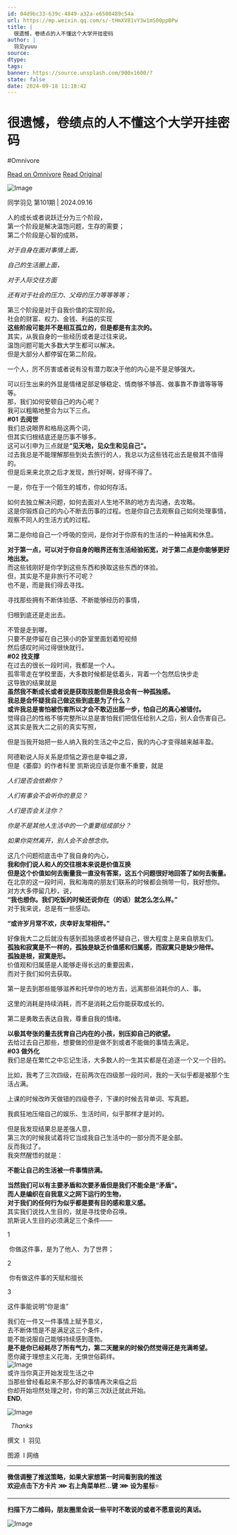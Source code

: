 ```yaml
---
id: 04d9bc33-639c-4849-a32a-e6508489c54a
url: https://mp.weixin.qq.com/s/-tHmXV81vY3w1mS00ppBPw
title: |
  很遗憾，卷绩点的人不懂这个大学开挂密码
author: |
  羽见yuuu
source: 
dtype: 
tags: 
banner: https://source.unsplash.com/900x1600/?
state: false
date: 2024-09-18 11:18:42
---
```



# 很遗憾，卷绩点的人不懂这个大学开挂密码
#Omnivore

[Read on Omnivore](https://omnivore.app/me/https-mp-weixin-qq-com-s-t-hm-xv-81-v-y-3-w-1-m-s-00-pp-b-pw-192032379b4)
[Read Original](https://mp.weixin.qq.com/s/-tHmXV81vY3w1mS00ppBPw)

<DIV id="readability-content"><DIV data-omnivore-anchor-idx="1" class="page" id="readability-page-1"><div data-omnivore-anchor-idx="2" id="js_base_container"><section data-omnivore-anchor-idx="3" data-mpa-powered-by="yiban.io"><p data-omnivore-anchor-idx="4"><img data-omnivore-anchor-idx="5" data-omnivore-original-src="https://mmbiz.qpic.cn/mmbiz_jpg/175gE9ZicN9nWUEdhPa3ClZT0K9aoBia7sTBnFm4t2VaEj0n0AVBc93zHeAqlPIrK4GodZ7pu4lWOZ5Wxpjc3HHQ/640?wx_fmt=jpeg&from=appmsg" data-imgfileid="100007308" data-ratio="0.562962962962963" data-s="300,640" data-src="https://mmbiz.qpic.cn/mmbiz_jpg/175gE9ZicN9nWUEdhPa3ClZT0K9aoBia7sTBnFm4t2VaEj0n0AVBc93zHeAqlPIrK4GodZ7pu4lWOZ5Wxpjc3HHQ/640?wx_fmt=jpeg&from=appmsg" data-type="jpeg" data-w="1080" data-original-style="" data-index="1" src="https://proxy-prod.omnivore-image-cache.app/0x0,szVcAh1rDDN9dQ7vTxQ-rDAV-pgbtlO056tVyqFF3nk0/https://mmbiz.qpic.cn/mmbiz_jpg/175gE9ZicN9nWUEdhPa3ClZT0K9aoBia7sTBnFm4t2VaEj0n0AVBc93zHeAqlPIrK4GodZ7pu4lWOZ5Wxpjc3HHQ/640?wx_fmt=jpeg&from=appmsg" _width="677px" alt="Image" data-fail="0"></p><section data-omnivore-anchor-idx="6"><span data-omnivore-anchor-idx="7"></span></section><p data-omnivore-anchor-idx="8"><span data-omnivore-anchor-idx="9">同学羽见&nbsp;第101期 |</span><span data-omnivore-anchor-idx="10">&nbsp;2024.09.16</span></p><section data-omnivore-anchor-idx="11"><span data-omnivore-anchor-idx="12">人的成长或者说跃迁分为三个阶段，</span></section><section data-omnivore-anchor-idx="13"><span data-omnivore-anchor-idx="14">第一个阶段是解决温饱问题，生存的需要；</span><span data-omnivore-anchor-idx="15"></span></section><section data-omnivore-anchor-idx="16"><span data-omnivore-anchor-idx="17">第二个阶段是心智的成熟，</span><span data-omnivore-anchor-idx="18"></span></section></section><section data-omnivore-anchor-idx="19"><p data-omnivore-anchor-idx="20"><span data-omnivore-anchor-idx="21"><em data-omnivore-anchor-idx="22">对于自身在面对事情上面，</em></span></p><p data-omnivore-anchor-idx="23"><span data-omnivore-anchor-idx="24"><em data-omnivore-anchor-idx="25">自己的生活圈上面，</em></span></p><p data-omnivore-anchor-idx="26"><span data-omnivore-anchor-idx="27"><em data-omnivore-anchor-idx="28">对于人际交往方面</em></span></p><p data-omnivore-anchor-idx="29"><span data-omnivore-anchor-idx="30"><em data-omnivore-anchor-idx="31">还有对于社会的压力、父母的压力等等等等；</em></span></p></section><section data-omnivore-anchor-idx="32"><section data-omnivore-anchor-idx="33"><span data-omnivore-anchor-idx="34">第三个阶段是对于自我价值的实现阶段。</span><span data-omnivore-anchor-idx="35"></span></section><section data-omnivore-anchor-idx="36"><span data-omnivore-anchor-idx="37">社会的财富、权力、金钱、利益的实现</span></section><section data-omnivore-anchor-idx="38"><strong data-omnivore-anchor-idx="39"><span data-omnivore-anchor-idx="40">这些阶段可能并不是相互孤立的，但是都是有主次的。</span></strong><span data-omnivore-anchor-idx="41"><br data-omnivore-anchor-idx="42"></span></section><section data-omnivore-anchor-idx="43"><span data-omnivore-anchor-idx="44">其实，从我自身的一些经历或者是过往来说。</span></section><section data-omnivore-anchor-idx="45"><span data-omnivore-anchor-idx="46">温饱问题可能大多数大学生都可以解决。</span></section><section data-omnivore-anchor-idx="47"><span data-omnivore-anchor-idx="48">但是大部分人都停留在第二阶段。</span></section></section><section data-omnivore-anchor-idx="49"><section data-omnivore-anchor-idx="50"><p data-omnivore-anchor-idx="51"><span data-omnivore-anchor-idx="52">一个人，厉不厉害或者说有没有潜力取决于他的内心是不是足够强大。</span></p></section></section><section data-omnivore-anchor-idx="53"><section data-omnivore-anchor-idx="54"><span data-omnivore-anchor-idx="55">可以衍生出来的外显是情绪足部足够稳定、情商够不够高、做事靠不靠谱等等等等。</span></section><section data-omnivore-anchor-idx="56"><span data-omnivore-anchor-idx="57">那，我们如何安顿自己的内心呢？</span></section><section data-omnivore-anchor-idx="58"><span data-omnivore-anchor-idx="59">我可以粗略地整合为以下三点。</span></section></section><section data-omnivore-anchor-idx="60"><span data-omnivore-anchor-idx="61"><strong data-omnivore-anchor-idx="62">#01 去阅世</strong></span></section><section data-omnivore-anchor-idx="63"><svg data-omnivore-anchor-idx="64" viewBox="0 0 1 1" style="float:left;line-height:0;width:0;vertical-align:top;" /></section><section data-omnivore-anchor-idx="65"><section data-omnivore-anchor-idx="66"><span data-omnivore-anchor-idx="67">我们总说眼界和格局这两个词，</span></section><section data-omnivore-anchor-idx="68"><span data-omnivore-anchor-idx="69">但其实归根结底还是历事不够多。</span></section><section data-omnivore-anchor-idx="70"><span data-omnivore-anchor-idx="71">这可以引申为三点就是<span data-omnivore-anchor-idx="72"><strong data-omnivore-anchor-idx="73">“见天地，见众生和见自己”。</strong></span></span></section><section data-omnivore-anchor-idx="74"><span data-omnivore-anchor-idx="75">过去我总是不能理解那些到处去旅行的人，我总以为这些钱花出去是极其不值得的。</span></section><section data-omnivore-anchor-idx="76"><span data-omnivore-anchor-idx="77">但是后来来北京之后才发现，旅行好啊，好得不得了。</span></section></section><section data-omnivore-anchor-idx="78"><section data-omnivore-anchor-idx="79"><section data-omnivore-anchor-idx="80"><svg data-omnivore-anchor-idx="81" viewBox="0 0 1 1" style="float:left;line-height:0;width:0;vertical-align:top;" /></section><section data-omnivore-anchor-idx="82"><svg data-omnivore-anchor-idx="83" viewBox="0 0 1 1" style="float:left;line-height:0;width:0;vertical-align:top;" /></section></section><section data-omnivore-anchor-idx="84"><p data-omnivore-anchor-idx="85"><span data-omnivore-anchor-idx="86">一是，你在于一个陌生的城市，你如何存活。</span></p></section></section><section data-omnivore-anchor-idx="87"><section data-omnivore-anchor-idx="88"><span data-omnivore-anchor-idx="89">如何去独立解决问题，如何去面对人生地不熟的地方去沟通，去攻略。</span></section><section data-omnivore-anchor-idx="90"><span data-omnivore-anchor-idx="91">这是你锻炼自己的内心不断去历事的过程。也是你自己去观察自己如何处理事情，观察不同人的生活方式的过程。</span></section></section><section data-omnivore-anchor-idx="92"><section data-omnivore-anchor-idx="93"><section data-omnivore-anchor-idx="94"><svg data-omnivore-anchor-idx="95" viewBox="0 0 1 1" style="float:left;line-height:0;width:0;vertical-align:top;" /></section><section data-omnivore-anchor-idx="96"><svg data-omnivore-anchor-idx="97" viewBox="0 0 1 1" style="float:left;line-height:0;width:0;vertical-align:top;" /></section></section><section data-omnivore-anchor-idx="98"><p data-omnivore-anchor-idx="99"><span data-omnivore-anchor-idx="100">第二是你给自己一个呼吸的空间，是你对于你原有的生活的一种抽离和休息。</span></p></section></section><section data-omnivore-anchor-idx="101"><section data-omnivore-anchor-idx="102"><span data-omnivore-anchor-idx="103"><strong data-omnivore-anchor-idx="104"><span data-omnivore-anchor-idx="105">对于第一点，可以对于你自身的眼界还有生活经验拓宽，对于第二点是你能够更好地出发。<br data-omnivore-anchor-idx="106"></span></strong></span></section><section data-omnivore-anchor-idx="107"><span data-omnivore-anchor-idx="108">而这些钱刚好是你学到这些东西和换取这些东西的体验。</span></section><section data-omnivore-anchor-idx="109"><span data-omnivore-anchor-idx="110">但，其实是不是非旅行不可呢？</span></section><section data-omnivore-anchor-idx="111"><span data-omnivore-anchor-idx="112">也不是，而是我们得去寻找。</span></section></section><section data-omnivore-anchor-idx="113"><section data-omnivore-anchor-idx="114"><p data-omnivore-anchor-idx="115"><span data-omnivore-anchor-idx="116">寻找那些拥有不断体验感、不断能够经历的事情，</span></p><p data-omnivore-anchor-idx="117"><span data-omnivore-anchor-idx="118">归根到底还是走出去。</span></p></section></section><section data-omnivore-anchor-idx="119"><section data-omnivore-anchor-idx="120"><span data-omnivore-anchor-idx="121">不管是走到哪，</span></section><section data-omnivore-anchor-idx="122"><span data-omnivore-anchor-idx="123">只要不是停留在自己狭小的卧室里面划着短视频</span></section><section data-omnivore-anchor-idx="124"><span data-omnivore-anchor-idx="125">然后感叹时间过得很快就行。</span></section></section><section data-omnivore-anchor-idx="126"><span data-omnivore-anchor-idx="127"><strong data-omnivore-anchor-idx="128">#02 找支撑</strong></span></section><section data-omnivore-anchor-idx="129"><svg data-omnivore-anchor-idx="130" viewBox="0 0 1 1" style="float:left;line-height:0;width:0;vertical-align:top;" /></section><section data-omnivore-anchor-idx="131"><section data-omnivore-anchor-idx="132"><span data-omnivore-anchor-idx="133">在过去的很长一段时间，我都是一个人。</span></section><section data-omnivore-anchor-idx="134"><span data-omnivore-anchor-idx="135">孤零零走在学校里面，大多数时候都是低着头，背着一个包然后快步走</span></section><section data-omnivore-anchor-idx="136"><span data-omnivore-anchor-idx="137">这导致的结果就是</span></section><section data-omnivore-anchor-idx="138"><span data-omnivore-anchor-idx="139"><strong data-omnivore-anchor-idx="140"><span data-omnivore-anchor-idx="141">虽然我不断成长或者说是获取技能但是我总会有一种孤独感。</span></strong></span></section><section data-omnivore-anchor-idx="142"><span data-omnivore-anchor-idx="143"><strong data-omnivore-anchor-idx="144"><span data-omnivore-anchor-idx="145">我总是会怀疑我自己做这些到底是为了什么？</span></strong></span></section><section data-omnivore-anchor-idx="146"><span data-omnivore-anchor-idx="147"><strong data-omnivore-anchor-idx="148"><span data-omnivore-anchor-idx="149">或许我总是害怕被伤害所以才会不敢迈出那一步，怕自己的真心被错付。</span></strong></span><span data-omnivore-anchor-idx="150"></span></section><section data-omnivore-anchor-idx="151"><span data-omnivore-anchor-idx="152">觉得自己的性格不够完整所以总是害怕我们把信任给别人之后，别人会伤害自己。</span></section><section data-omnivore-anchor-idx="153"><span data-omnivore-anchor-idx="154">这其实是我大二之前的真实写照，</span></section></section><section data-omnivore-anchor-idx="155"><p data-omnivore-anchor-idx="156"><span data-omnivore-anchor-idx="157">但是当我开始把一些人纳入我的生活之中之后，我的内心才变得越来越丰盈。</span></p></section><section data-omnivore-anchor-idx="158"><section data-omnivore-anchor-idx="159"><span data-omnivore-anchor-idx="160">阿德勒说人际关系是烦恼之源也是幸福之源，</span></section><section data-omnivore-anchor-idx="161"><span data-omnivore-anchor-idx="162">但是《萎靡》的作者科里 凯斯说应该是你重不重要，就是</span></section></section><section data-omnivore-anchor-idx="163"><p data-omnivore-anchor-idx="164"><span data-omnivore-anchor-idx="165"><em data-omnivore-anchor-idx="166">人们是否会依赖你？</em></span></p><p data-omnivore-anchor-idx="167"><span data-omnivore-anchor-idx="168"><em data-omnivore-anchor-idx="169">人们有事会不会听你的意见？</em></span></p><p data-omnivore-anchor-idx="170"><span data-omnivore-anchor-idx="171"><em data-omnivore-anchor-idx="172">人们是否会关注你？</em></span></p><p data-omnivore-anchor-idx="173"><span data-omnivore-anchor-idx="174"><em data-omnivore-anchor-idx="175">你是不是其他人生活中的一个重要组成部分？</em></span></p><p data-omnivore-anchor-idx="176"><span data-omnivore-anchor-idx="177"><em data-omnivore-anchor-idx="178">如果你突然离开，别人会不会想念你。</em></span></p></section><section data-omnivore-anchor-idx="179"><section data-omnivore-anchor-idx="180"><span data-omnivore-anchor-idx="181">这几个问题彻底击中了我自身的内心，</span></section><section data-omnivore-anchor-idx="182"><span data-omnivore-anchor-idx="183"><strong data-omnivore-anchor-idx="184"><span data-omnivore-anchor-idx="185">我和你们说人和人的交往根本来说是价值互换</span></strong></span></section><section data-omnivore-anchor-idx="186"><span data-omnivore-anchor-idx="187"><strong data-omnivore-anchor-idx="188"><span data-omnivore-anchor-idx="189">但是这个价值如何去衡量我一直没有答案，这五个问题很好地回答了如何去衡量。</span></strong></span><span data-omnivore-anchor-idx="190"></span></section><section data-omnivore-anchor-idx="191"><span data-omnivore-anchor-idx="192">在北京的这一段时间，我和海南的朋友们联系的时候都会捎带一句，我好想你。</span></section><section data-omnivore-anchor-idx="193"><span data-omnivore-anchor-idx="194">对方大多停留几秒，说，</span></section><section data-omnivore-anchor-idx="195"><span data-omnivore-anchor-idx="196"><strong data-omnivore-anchor-idx="197"><span data-omnivore-anchor-idx="198">“我也想你。</span></strong></span><strong data-omnivore-anchor-idx="199"><span data-omnivore-anchor-idx="200">我们吃饭的时候还说你在（的话）就怎么怎么样。”</span></strong></section><section data-omnivore-anchor-idx="201"><span data-omnivore-anchor-idx="202"></span></section><section data-omnivore-anchor-idx="203"><span data-omnivore-anchor-idx="204">对于我来说，总是有一些感动。</span></section></section><section data-omnivore-anchor-idx="205"><section data-omnivore-anchor-idx="206"><p data-omnivore-anchor-idx="207"><span data-omnivore-anchor-idx="208"><strong data-omnivore-anchor-idx="209">“或许岁月常不欢，庆幸好友常相伴。”</strong></span></p></section><section data-omnivore-anchor-idx="210"><svg data-omnivore-anchor-idx="211" viewBox="0 0 1 1" style="float:left;line-height:0;width:0;vertical-align:top;" /></section></section><section data-omnivore-anchor-idx="212"><section data-omnivore-anchor-idx="213"><span data-omnivore-anchor-idx="214">好像我大二之后就没有感到孤独感或者怀疑自己，很大程度上是来自朋友们。</span></section><section data-omnivore-anchor-idx="215"><strong data-omnivore-anchor-idx="216"><span data-omnivore-anchor-idx="217">孤独和寂寞是不一样的，孤独是缺乏价值感和归属感，而寂寞只是缺少陪伴。</span></strong></section><section data-omnivore-anchor-idx="218"><strong data-omnivore-anchor-idx="219"><span data-omnivore-anchor-idx="220">孤独是根，寂寞是形。</span></strong><span data-omnivore-anchor-idx="221"></span></section><section data-omnivore-anchor-idx="222"><span data-omnivore-anchor-idx="223">价值观和归属感是人能够走得长远的重要因素，</span></section><section data-omnivore-anchor-idx="224"><span data-omnivore-anchor-idx="225">而对于我们如何去获取。</span></section></section><section data-omnivore-anchor-idx="226"><section data-omnivore-anchor-idx="227"><section data-omnivore-anchor-idx="228"><svg data-omnivore-anchor-idx="229" viewBox="0 0 1 1" style="float:left;line-height:0;width:0;vertical-align:top;" /></section><section data-omnivore-anchor-idx="230"><svg data-omnivore-anchor-idx="231" viewBox="0 0 1 1" style="float:left;line-height:0;width:0;vertical-align:top;" /></section></section><section data-omnivore-anchor-idx="232"><p data-omnivore-anchor-idx="233"><span data-omnivore-anchor-idx="234">第一是去到那些能够滋养和托举你的地方去，远离那些消耗你的人、事。</span></p></section></section><section data-omnivore-anchor-idx="235"><span data-omnivore-anchor-idx="236">这里的消耗是持续消耗，而不是消耗之后你能获取成长的。</span></section><section data-omnivore-anchor-idx="237"><section data-omnivore-anchor-idx="238"><section data-omnivore-anchor-idx="239"><svg data-omnivore-anchor-idx="240" viewBox="0 0 1 1" style="float:left;line-height:0;width:0;vertical-align:top;" /></section><section data-omnivore-anchor-idx="241"><svg data-omnivore-anchor-idx="242" viewBox="0 0 1 1" style="float:left;line-height:0;width:0;vertical-align:top;" /></section></section><section data-omnivore-anchor-idx="243"><p data-omnivore-anchor-idx="244"><span data-omnivore-anchor-idx="245">第二是勇敢去表达自我，尊重自我的情绪。</span></p></section></section><section data-omnivore-anchor-idx="246"><section data-omnivore-anchor-idx="247"><span data-omnivore-anchor-idx="248"><strong data-omnivore-anchor-idx="249"><span data-omnivore-anchor-idx="250">以极其夸张的量去抚育自己内在的小孩，别压抑自己的欲望。</span></strong></span><span data-omnivore-anchor-idx="251"></span></section><section data-omnivore-anchor-idx="252"><span data-omnivore-anchor-idx="253">去给过去自己那些，想要做的但是做不到或者不能做的事情去满足。</span></section></section><section data-omnivore-anchor-idx="254"><span data-omnivore-anchor-idx="255"><strong data-omnivore-anchor-idx="256">#03 做外化</strong></span></section><section data-omnivore-anchor-idx="257"><svg data-omnivore-anchor-idx="258" viewBox="0 0 1 1" style="float:left;line-height:0;width:0;vertical-align:top;" /></section><section data-omnivore-anchor-idx="259"><span data-omnivore-anchor-idx="260">我们总是在繁忙之中忘记生活，大多数人的一生其实都是在追逐一个又一个目的。</span></section><section data-omnivore-anchor-idx="261"><p data-omnivore-anchor-idx="262"><span data-omnivore-anchor-idx="263">比如，我考了三次四级，在前两次在四级那一段时间，我的一天似乎都是被那个生活占满。</span></p><p data-omnivore-anchor-idx="264"><span data-omnivore-anchor-idx="265">上课的时候改昨天做错的四级卷子，下课的时候去背单词、写真题。</span></p><p data-omnivore-anchor-idx="266"><span data-omnivore-anchor-idx="267">我疯狂地压缩自己的娱乐、生活时间，似乎那样才是对的。</span></p></section><section data-omnivore-anchor-idx="268"><section data-omnivore-anchor-idx="269"><span data-omnivore-anchor-idx="270">但是我发现结果总是差强人意，</span></section><section data-omnivore-anchor-idx="271"><span data-omnivore-anchor-idx="272">第三次的时候我试着将它当成我自己生活中的一部分而不是全部。</span></section><section data-omnivore-anchor-idx="273"><span data-omnivore-anchor-idx="274">反而我过了。</span></section><section data-omnivore-anchor-idx="275"><span data-omnivore-anchor-idx="276">我突然醒悟的就是：</span></section></section><section data-omnivore-anchor-idx="277"><section data-omnivore-anchor-idx="278"><p data-omnivore-anchor-idx="279"><span data-omnivore-anchor-idx="280"><strong data-omnivore-anchor-idx="281">不能让自己的生活被一件事情挤满。</strong></span></p></section><section data-omnivore-anchor-idx="282"><svg data-omnivore-anchor-idx="283" viewBox="0 0 1 1" style="float:left;line-height:0;width:0;vertical-align:top;" /></section></section><section data-omnivore-anchor-idx="284"><section data-omnivore-anchor-idx="285"><strong data-omnivore-anchor-idx="286"><span data-omnivore-anchor-idx="287">当然我们可以有主要矛盾和次要矛盾但是我们不能全是“矛盾”。</span></strong></section><section data-omnivore-anchor-idx="288"><strong data-omnivore-anchor-idx="289"><span data-omnivore-anchor-idx="290">而<span data-omnivore-anchor-idx="291">人是编织在自我意义之网下运行的生物，</span></span></strong></section><section data-omnivore-anchor-idx="292"><span data-omnivore-anchor-idx="293"><strong data-omnivore-anchor-idx="294"><span data-omnivore-anchor-idx="295">对于我们的任何行为似乎都是要有目的感和意义感。</span></strong></span><strong data-omnivore-anchor-idx="296"><span data-omnivore-anchor-idx="297"></span></strong></section><section data-omnivore-anchor-idx="298"><span data-omnivore-anchor-idx="299">其实我们说找人生目的，就是寻找使命召唤。</span></section><section data-omnivore-anchor-idx="300"><span data-omnivore-anchor-idx="301">凯斯说人生目的必须满足三个条件——</span></section></section><section data-omnivore-anchor-idx="302"><section data-omnivore-anchor-idx="303"><section data-omnivore-anchor-idx="304"><p data-omnivore-anchor-idx="305"><span data-omnivore-anchor-idx="306">1</span></p></section><section data-omnivore-anchor-idx="307"><p data-omnivore-anchor-idx="308"><span data-omnivore-anchor-idx="309">&nbsp;你做这件事，是为了他人、为了世界；</span></p></section></section><section data-omnivore-anchor-idx="310"><section data-omnivore-anchor-idx="311"><p data-omnivore-anchor-idx="312"><span data-omnivore-anchor-idx="313">2</span></p></section><section data-omnivore-anchor-idx="314"><p data-omnivore-anchor-idx="315"><span data-omnivore-anchor-idx="316">&nbsp;你有做这件事的天赋和擅长</span></p></section></section><section data-omnivore-anchor-idx="317"><section data-omnivore-anchor-idx="318"><p data-omnivore-anchor-idx="319"><span data-omnivore-anchor-idx="320">3</span></p></section><section data-omnivore-anchor-idx="321"><p data-omnivore-anchor-idx="322"><span data-omnivore-anchor-idx="323">这件事能说明“你是谁”</span></p></section></section></section><section data-omnivore-anchor-idx="324"><section data-omnivore-anchor-idx="325"><span data-omnivore-anchor-idx="326">我们在一件又一件事情上赋予意义，</span></section><section data-omnivore-anchor-idx="327"><span data-omnivore-anchor-idx="328">去不断体悟是不是满足这三个条件，</span></section><section data-omnivore-anchor-idx="329"><span data-omnivore-anchor-idx="330">能不能说服自己能够持续感到蓬勃。</span></section><section data-omnivore-anchor-idx="331"><span data-omnivore-anchor-idx="332"><strong data-omnivore-anchor-idx="333"><span data-omnivore-anchor-idx="334">是不是你已经耗尽了所有气力，第二天醒来的时候仍然觉得还是充满希望。</span></strong></span></section><section data-omnivore-anchor-idx="335"><span data-omnivore-anchor-idx="336">愿你藏于理想主义花海，无惧世俗羁绊。</span></section></section><section data-omnivore-anchor-idx="337"><section data-omnivore-anchor-idx="338"><svg data-omnivore-anchor-idx="339" viewBox="0 0 1 1" style="float:left;line-height:0;width:0;vertical-align:top;" /></section><section data-omnivore-anchor-idx="340"><img data-omnivore-anchor-idx="341" data-omnivore-original-src="https://mmbiz.qpic.cn/mmbiz_png/175gE9ZicN9nWUEdhPa3ClZT0K9aoBia7sO0w4oicEkoSwdicA1EM6IBZYjyR5aGKunacpYwGjaqZ9pdcgepKsdKNQ/640?wx_fmt=png&from=appmsg" data-imgfileid="100007300" data-ratio="0.9005681818181818" data-s="300,640" data-src="https://mmbiz.qpic.cn/mmbiz_png/175gE9ZicN9nWUEdhPa3ClZT0K9aoBia7sO0w4oicEkoSwdicA1EM6IBZYjyR5aGKunacpYwGjaqZ9pdcgepKsdKNQ/640?wx_fmt=png&from=appmsg" data-type="png" data-w="1056" data-original-style="vertical-align: middle;width: 100%;" data-index="2" src="https://proxy-prod.omnivore-image-cache.app/0x0,sTyQ7AY2SzV-F1Xqo3ho2OWcmKmyWB6G2T14dB60pKTk/https://mmbiz.qpic.cn/mmbiz_png/175gE9ZicN9nWUEdhPa3ClZT0K9aoBia7sO0w4oicEkoSwdicA1EM6IBZYjyR5aGKunacpYwGjaqZ9pdcgepKsdKNQ/640?wx_fmt=png&from=appmsg" _width="100%" alt="Image"></section><section data-omnivore-anchor-idx="342"><svg data-omnivore-anchor-idx="343" viewBox="0 0 1 1" style="float:left;line-height:0;width:0;vertical-align:top;" /></section></section><section data-omnivore-anchor-idx="344"><section data-omnivore-anchor-idx="345"><span data-omnivore-anchor-idx="346">或许当你真正开始发现生活之中<br data-omnivore-anchor-idx="347"></span></section><section data-omnivore-anchor-idx="348"><span data-omnivore-anchor-idx="349">当那些曾经看起来不那么好的事情再次来临之后</span></section><section data-omnivore-anchor-idx="350"><span data-omnivore-anchor-idx="351">你却开始坦然处理之时，你的第三次跃迁就此开始。</span></section></section><section data-omnivore-anchor-idx="352"><section data-omnivore-anchor-idx="353"><span data-omnivore-anchor-idx="354"><strong data-omnivore-anchor-idx="355"><span data-omnivore-anchor-idx="356"><span data-omnivore-anchor-idx="357">END.</span></span></strong></span></section><section data-omnivore-anchor-idx="358"><p data-omnivore-anchor-idx="359"><img data-omnivore-anchor-idx="360" data-omnivore-original-src="https://mmbiz.qpic.cn/mmbiz_png/175gE9ZicN9kGs1CV1IiajM3sm9e53Tz9eL9e3RJjgURur7BUGRX2KZN5gpMcBWrYtlzIOLonmTltvSBCFxic4BlQ/640?wx_fmt=other&wxfrom=5&wx_lazy=1&wx_co=1&tp=webp" data-imgfileid="100007307" data-ratio="0.6888888888888889" data-s="300,640" data-src="https://mmbiz.qpic.cn/mmbiz_png/175gE9ZicN9kGs1CV1IiajM3sm9e53Tz9eL9e3RJjgURur7BUGRX2KZN5gpMcBWrYtlzIOLonmTltvSBCFxic4BlQ/640?wx_fmt=other&wxfrom=5&wx_lazy=1&wx_co=1&tp=webp" data-type="png" data-w="1080" data-original-style="-webkit-tap-highlight-color: transparent;outline: 0px;display: initial;visibility: visible !important;width: 183px !important;" data-index="3" src="https://proxy-prod.omnivore-image-cache.app/0x0,s_b0xSg02-miUv4kGWZLCOqOCp3cgJ3dUP9cMaiPw7PU/https://mmbiz.qpic.cn/mmbiz_png/175gE9ZicN9kGs1CV1IiajM3sm9e53Tz9eL9e3RJjgURur7BUGRX2KZN5gpMcBWrYtlzIOLonmTltvSBCFxic4BlQ/640?wx_fmt=other&wxfrom=5&wx_lazy=1&wx_co=1&tp=webp" _width="183px" alt="Image"></p><section data-omnivore-anchor-idx="361"><p data-omnivore-anchor-idx="362"><span data-omnivore-anchor-idx="363"><span data-omnivore-anchor-idx="364">&nbsp;</span><span data-omnivore-anchor-idx="365"><em data-omnivore-anchor-idx="366">&nbsp;Thanks</em></span></span></p></section><p data-omnivore-anchor-idx="367"><span data-omnivore-anchor-idx="368">撰文&nbsp; I&nbsp; 羽见</span><span data-omnivore-anchor-idx="369"></span></p><p data-omnivore-anchor-idx="370"><span data-omnivore-anchor-idx="371">图源&nbsp; I 网络</span></p><hr data-omnivore-anchor-idx="372"><section data-omnivore-anchor-idx="373"><strong data-omnivore-anchor-idx="374">微信调整了推送策略，如果大家想第一时间看到我的推送</strong></section><section data-omnivore-anchor-idx="375"><strong data-omnivore-anchor-idx="376">欢迎</strong><span data-omnivore-anchor-idx="377"><strong data-omnivore-anchor-idx="378">点击</strong></span><span data-omnivore-anchor-idx="379"><strong data-omnivore-anchor-idx="380">下方</strong><strong data-omnivore-anchor-idx="381">卡片</strong></span><span data-omnivore-anchor-idx="382"><strong data-omnivore-anchor-idx="383">&nbsp;</strong></span><span data-omnivore-anchor-idx="384"><strong data-omnivore-anchor-idx="385">⋙</strong></span><span data-omnivore-anchor-idx="386"><strong data-omnivore-anchor-idx="387">&nbsp;</strong><span data-omnivore-anchor-idx="388"><strong data-omnivore-anchor-idx="389">右上角菜单栏…键</strong></span>&nbsp;</span><span data-omnivore-anchor-idx="390"><strong data-omnivore-anchor-idx="391">⋙</strong></span><span data-omnivore-anchor-idx="392">&nbsp;<span data-omnivore-anchor-idx="393"><strong data-omnivore-anchor-idx="394">设为星标</strong></span>⭐</span></section><section data-omnivore-anchor-idx="395"><mp-common-profile data-omnivore-anchor-idx="396" data-pluginname="mpprofile" data-weuitheme="light" data-id="Mzg2MjgyNzA4MA==" data-headimg="http://mmbiz.qpic.cn/mmbiz_png/175gE9ZicN9kNdtfiaPxM9xVmSicRVcibUAKZbgRh53etrGyt8ZLia3TIX78ic67aW5vRUxkXU0rqRoRZr6ZFoocNXIw/300?wx_fmt=png&wxfrom=19" data-nickname="同学羽见" data-signature="我们写作，是为了品尝生活两次。" data-from="2" data-index="0" data-origin_num="110" data-isban="0" data-biz_account_status="0" data-is_biz_ban="0" data-alias=""></mp-common-profile></section><section data-omnivore-anchor-idx="397" powered-by="xiumi.us"><hr data-omnivore-anchor-idx="398"><p data-omnivore-anchor-idx="399"><strong data-omnivore-anchor-idx="400"><span data-omnivore-anchor-idx="401">扫描下方二维码，朋友圈里会说一些平时不敢说的或者不愿意说的真话。</span></strong></p><p data-omnivore-anchor-idx="402"><img data-omnivore-anchor-idx="403" data-omnivore-original-src="https://mmbiz.qpic.cn/mmbiz_png/175gE9ZicN9nRvWm8303m8N0icgQUtTicywkYVw4sNLLdPnD3sGibicgjWD3SE1AEAtauJ51cfEMvnCKIVIyCmvR16w/640?wx_fmt=other&from=appmsg&wxfrom=5&wx_lazy=1&wx_co=1&tp=webp" data-galleryid="" data-imgfileid="100007306" data-ratio="0.41444114737883286" data-s="300,640" data-src="https://mmbiz.qpic.cn/mmbiz_png/175gE9ZicN9nRvWm8303m8N0icgQUtTicywkYVw4sNLLdPnD3sGibicgjWD3SE1AEAtauJ51cfEMvnCKIVIyCmvR16w/640?wx_fmt=other&from=appmsg&wxfrom=5&wx_lazy=1&wx_co=1&tp=webp" data-type="png" data-w="1011" data-original-style="-webkit-tap-highlight-color: transparent;outline: 0px;text-indent: 0em;letter-spacing: 0.544px;color: rgba(0, 0, 0, 0.9);caret-color: transparent;font-family: &quot;PingFang SC&quot;, system-ui, -apple-system, BlinkMacSystemFont, &quot;Helvetica Neue&quot;, &quot;Hiragino Sans GB&quot;, &quot;Microsoft YaHei UI&quot;, &quot;Microsoft YaHei&quot;, Arial, sans-serif;font-size: var(--articleFontsize);visibility: visible !important;width: 661px !important;" data-index="4" src="https://proxy-prod.omnivore-image-cache.app/0x0,sABaz3Sg0XEFuvwdv6idxabLaYpasrX5CeExQ4dYhrPY/https://mmbiz.qpic.cn/mmbiz_png/175gE9ZicN9nRvWm8303m8N0icgQUtTicywkYVw4sNLLdPnD3sGibicgjWD3SE1AEAtauJ51cfEMvnCKIVIyCmvR16w/640?wx_fmt=other&from=appmsg&wxfrom=5&wx_lazy=1&wx_co=1&tp=webp" _width="661px" alt="Image"></p></section></section></section></div></DIV></DIV>



